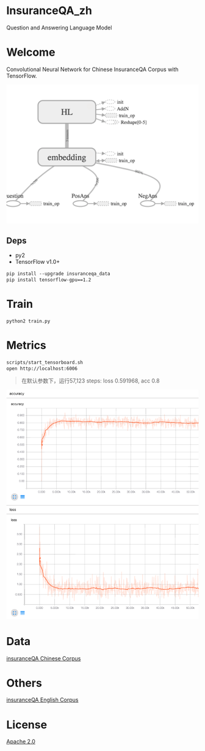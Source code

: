 # InsuranceQA_zh
Question and Answering Language Model

# Welcome
Convolutional Neural Network for Chinese InsuranceQA Corpus with TensorFlow.

![](./assets/nn.png)

## Deps
* py2
* TensorFlow v1.0+

```
pip install --upgrade insuranceqa_data
pip install tensorflow-gpu==1.2
```

# Train
```
python2 train.py
```

# Metrics
```
scripts/start_tensorboard.sh
open http://localhost:6006
```

> 在默认参数下，运行57,123 steps: loss 0.591968, acc 0.8

![](./assets/loss.png)

# Data
[insuranceQA Chinese Corpus](https://github.com/Samurais/insuranceqa-corpus-zh)

# Others
[insuranceQA English Corpus](https://github.com/l11x0m7/InsuranceQA)

#  License
[Apache 2.0](./LICENSE)